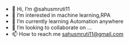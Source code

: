 - 👋 Hi, I’m @sahusmruti11
- 👀 I’m interested in machine learning,RPA
- 🌱 I’m currently learning Automation anywhere
- 💞️ I’m looking to collaborate on ...
- 📫 How to reach me sahusmruti11@gmail.com

<!---
sahusmruti11/sahusmruti11 is a ✨ special ✨ repository because its `README.md` (this file) appears on your GitHub profile.
You can click the Preview link to take a look at your changes.
--->
